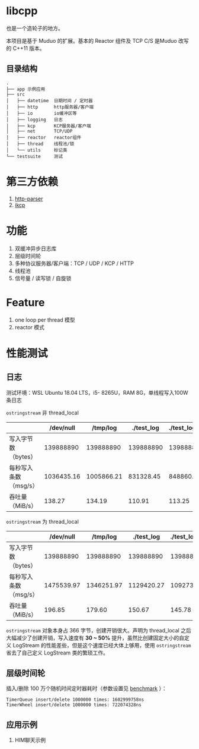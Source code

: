# libcpp
也是一个造轮子的地方。

本项目是基于 Muduo 的扩展。基本的 Reactor 组件及 TCP C/S 是Muduo 改写的 C++11 版本。

## 目录结构

```
.
├── app 示例应用
├── src
│   ├── datetime  日期时间 / 定时器
│   ├── http      http服务器/客户端
│   ├── io        io缓冲区等
│   ├── logging   日志
│   ├── kcp       KCP服务器/客户端
│   ├── net       TCP/UDP
│   ├── reactor   reactor组件
│   ├── thread    线程池/锁
│   └── utils     标记类
└── testsuite     测试
```

# 第三方依赖

1. [http-parser]( https://github.com/nodejs/http-parser )
2. [ikcp]()

# 功能

1. 双缓冲异步日志库
2. 层级时间轮
3. 多种协议服务器/客户端：TCP / UDP / KCP / HTTP
4. 线程池
5. 信号量 / 读写锁 / 自旋锁

# Feature

1. one loop per thread 模型
2. reactor 模式

# 性能测试

## 日志
测试环境：WSL Ubuntu 18.04 LTS，i5- 8265U，RAM 8G，单线程写入100W条日志

`ostringstream` 非 thread_local

|                       | /dev/null  | /tmp/log   | ./test_log | ./test_log_mt |
| --------------------- | ---------- | ---------- | ---------- | ------------- |
| 写入字节数（bytes）   | 139888890  | 139888890  | 139888890  | 139888890     |
| 每秒写入条数（msg/s） | 1036435.16 | 1005866.21 | 831328.45  | 848860.40     |
| 吞吐量（MiB/s）       | 138.27     | 134.19     | 110.91     | 113.25        |

`ostringstream` 为 thread_local

|                       | /dev/null  | /tmp/log   | ./test_log | ./test_log_mt |
| --------------------- | ---------- | ---------- | ---------- | ------------- |
| 写入字节数（bytes）   | 139888890  | 139888890  | 139888890  | 139888890     |
| 每秒写入条数（msg/s） | 1475539.97 | 1346251.97 | 1129420.27 | 1092732.56    |
| 吞吐量（MiB/s）       | 196.85     | 179.60     | 150.67     | 145.78        |

`ostringstream` 对象本身占 366 字节，创建开销很大。声明为 thread_local 之后大幅减少了创建开销，写入速度有 **30 ~ 50%** 提升，虽然比创建固定大小的自定义 LogStream 的性能差些，但是这个速度已经大体上够用，使用 `ostringstream` 省去了自己定义 LogStream 类的繁琐工作。
## 层级时间轮

插入/删除 100 万个随机时间定时器耗时（参数设置见 [benchmark](./testsuite/datetime/benchmark.cc) ）：

```shell
TimerQueue insert/delete 1000000 times: 1602999758ns
TimerWheel insert/delete 1000000 times: 722074328ns
```
## 应用示例
1. HIM聊天示例
